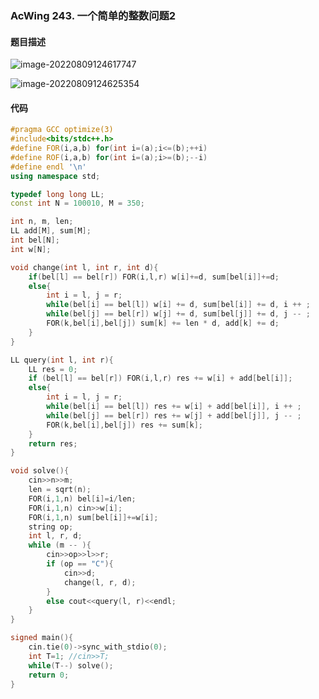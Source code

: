 ### AcWing 243. 一个简单的整数问题2

#### 题目描述

![image-20220809124617747](https://nme-200t.oss-cn-hangzhou.aliyuncs.com/template/202208091246838.png)

![image-20220809124625354](https://nme-200t.oss-cn-hangzhou.aliyuncs.com/template/202208091246390.png)

#### 代码

```cpp
#pragma GCC optimize(3)
#include<bits/stdc++.h>
#define FOR(i,a,b) for(int i=(a);i<=(b);++i)
#define ROF(i,a,b) for(int i=(a);i>=(b);--i)
#define endl '\n'
using namespace std;

typedef long long LL;
const int N = 100010, M = 350;

int n, m, len;
LL add[M], sum[M];
int bel[N];
int w[N];

void change(int l, int r, int d){
    if(bel[l] == bel[r]) FOR(i,l,r) w[i]+=d, sum[bel[i]]+=d;
    else{
        int i = l, j = r;
        while(bel[i] == bel[l]) w[i] += d, sum[bel[i]] += d, i ++ ;
        while(bel[j] == bel[r]) w[j] += d, sum[bel[j]] += d, j -- ;
        FOR(k,bel[i],bel[j]) sum[k] += len * d, add[k] += d;
    }
}

LL query(int l, int r){
    LL res = 0;
    if (bel[l] == bel[r]) FOR(i,l,r) res += w[i] + add[bel[i]];
    else{
        int i = l, j = r;
        while(bel[i] == bel[l]) res += w[i] + add[bel[i]], i ++ ;
        while(bel[j] == bel[r]) res += w[j] + add[bel[j]], j -- ;
        FOR(k,bel[i],bel[j]) res += sum[k];
    }
    return res;
}

void solve(){
    cin>>n>>m;
    len = sqrt(n);
    FOR(i,1,n) bel[i]=i/len;
    FOR(i,1,n) cin>>w[i];
    FOR(i,1,n) sum[bel[i]]+=w[i];
    string op;
    int l, r, d;
    while (m -- ){
        cin>>op>>l>>r;
        if (op == "C"){
            cin>>d;
            change(l, r, d);
        }
        else cout<<query(l, r)<<endl;
    }
}

signed main(){
    cin.tie(0)->sync_with_stdio(0);
    int T=1; //cin>>T;
    while(T--) solve();
    return 0;
}
```

